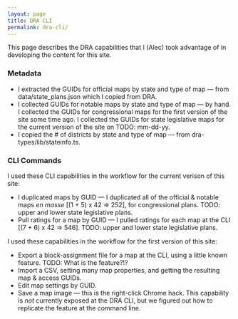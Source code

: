 ```yaml
---
layout: page
title: DRA CLI
permalink: dra-cli/
---
```


This page describes the DRA capabilities that I (Alec) took advantage of in developing the content for this site.

### Metadata

-   I extracted the GUIDs for official maps by state and type of map &#8212; from data/state_plans.json 
    which I copied from DRA. 
-   I collected GUIDs for notable maps by state and type of map &#8212; by hand.
    I collected the GUIDs for congressional maps for the first version of the site some time ago.
    I collected the GUIDs for state legislative maps for the current version of the site on TODO: mm-dd-yy.
-   I copied the # of districts by state and type of map &#8212; from dra-types/lib/stateinfo.ts.

### CLI Commands

I used these CLI capabilities in the workflow for the current verison of this site:

-   I duplicated maps by GUID &#8212; I duplicated all of the official & notable maps *en masse* [(1 + 5) x 42 => 252],
    for congressional plans.
    TODO: upper and lower state legislative plans.
-   Pull ratings for a map by GUID &#8212; I pulled ratings for each map at the CLI [(7 + 6) x 42 => 546].
    TODO: upper and lower state legislative plans.

I used these capabilities in the workflow for the first version of this site:

-   Export a block-assignment file for a map at the CLI, using a little known feature. 
    TODO: What is the feature?!?
-   Import a CSV, setting many map properties, and getting the resulting map & access GUIDs.
-   Edit map settings by GUID.
-   Save a map image &#8212; this is the right-click Chrome hack. 
    This capability is *not* currently exposed at the DRA CLI, but we figured out how to replicate the feature at the command line.

